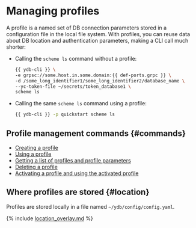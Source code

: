 # Managing profiles

A profile is a named set of DB connection parameters stored in a configuration file in the local file system. With profiles, you can reuse data about DB location and authentication parameters, making a CLI call much shorter:

- Calling the `scheme ls` command without a profile:

   ```bash
   {{ ydb-cli }} \
   -e grpsc://some.host.in.some.domain:{{ def-ports.grpc }} \
   -d /some_long_identifier1/some_long_identifier2/database_name \
   --yc-token-file ~/secrets/token_database1 \
   scheme ls
   ```

- Calling the same `scheme ls` command using a profile:

   ```bash
   {{ ydb-cli }} -p quickstart scheme ls
   ```

## Profile management commands {#commands}

- [Creating a profile](../create.md)
- [Using a profile](../use.md)
- [Getting a list of profiles and profile parameters](../list-and-get.md)
- [Deleting a profile](../delete.md)
- [Activating a profile and using the activated profile](../activate.md)

## Where profiles are stored {#location}

Profiles are stored locally in a file named `~/ydb/config/config.yaml`.

{% include [location_overlay.md](location_overlay.md) %}
